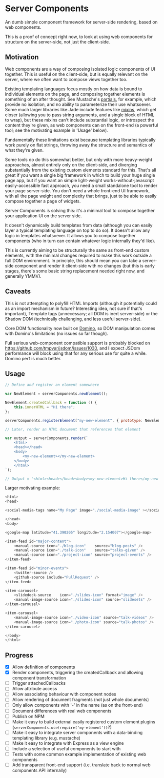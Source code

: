 # Server Components

An dumb simple component framework for server-side rendering, based on web components.

This is a proof of concept right now, to look at using web components for structure on the server-side, not just the client-side.

## Motivation

Web components are a way of composing isolated logic components of UI together. This is useful on the client-side, but is equally
relevant on the server, where we often want to compose views together too.

Existing templating languages focus mostly on how data is bound to individual elements on the page, and composing together
elements is something of an after thought. See Mustache's [partials](https://mustache.github.io/mustache.5.html#Partials),
for example, which provide no isolation, and no ability to parameterize their use whatsoever. Some much larger libraries like
Jade include features like [mixins](http://jade-lang.com/reference/mixins/), which get closer (allowing you to pass string
arguments, and a single block of HTML to wrap), but these mixins can't include substantial logic, or introspect the content
they're given, as web components can on the front-end (a powerful tool; see the motivating example in 'Usage' below).

Fundamentally these limitations exist because templating libraries typically work purely on flat strings, throwing away
the structure and semantics of what they're given.

Some tools do do this somewhat better, but only with more heavy-weight approaches, almost entirely only on the client-side,
and diverging substantially from the existing custom elements standard for this. That's all great if you want a single big
framework in which to build your huge single page app, but if you want an simple light-weight works-without-javascript
easily-accessible fast approach, you need a small standalone tool to render your page server-side. You don't need a whole
front-end UI framework, with all the page weight and complexity that brings, just to be able to easily compose together
a page of widgets.

Server Components is solving this: it's a minimal tool to compose together your application UI on the server side.

It doesn't dynamically build templates from data (although you can easily layer a typical templating language on top to do so). It
doesn't allow any logic in templates whatsoever. It allows you to compose together components (who in turn can contain whatever
logic internally they'd like).

This is currently aiming to be structurally the same as front-end custom elements, with the minimal changes required
to make this work outside a full DOM environment. In principle, this should mean you can take a server-side component and
render it client-side with no changes (but this is early stages, there's some basic string replacement needed right now,
and generally YMMV).

## Caveats

This is not attempting to polyfill HTML Imports (although it potentially could as an import mechanism in future? Interesting
idea, not sure if that's important), Template tags (unnecessary; all DOM is inert server-side) or the Shadow DOM (technically
challenging, and less useful server-side).

Core DOM functionality now built on [Domino](https://github.com/fgnass/domino), so DOM manipulation comes with Domino's
limitations (no issues so far though).

Full serious web-component compatible support is probably blocked on https://github.com/tmpvar/jsdom/issues/1030, and I
expect JSDom performance will block using that for any serious use for quite a while. Domino perf is much better.

## Usage

```javascript
// Define and register an element somewhere

var NewElement = serverComponents.newElement();

NewElement.createdCallback = function () {
    this.innerHTML = "Hi there";
};

serverComponents.registerElement("my-new-element", { prototype: NewElement });

// Later, render an HTML document that references that element

var output = serverComponents.render(`
    <html>
    <head></head>
    <body>
        <my-new-element></my-new-element>
    </body>
    </html>
`);

// Output = "<html><head></head><body><my-new-element>Hi there</my-new-element></body></html>"
```

Larger motivating example:

```javascript
<html>
<head>

<social-media-tags name="My Page" image="./social-media-image" ></social-media-tags>

</head>
<body>

<google-map latitude="41.390205" longitude="2.154007"></google-map>

<item-feed id="major-content">
    <manual-source icon="./blog-icon"    source="blog-posts" />
    <manual-source icon="./talk-icon"    source="talks-given" />
    <manual-source icon="./project-icon" source="project-events" />
</item-feed>

<item-feed id="minor-events">
    <twitter-source />
    <github-source include="PullRequest" />
</item-feed>

<item-carousel>
    <slidedeck-source    icon="./slides-icon" format="image" />
    <manual-image-source icon="./slides-icon" source="slidesets" />
</item-carousel>

<item-carousel>
    <manual-image-source icon="./video-icon" source="talk-videos" />
    <manual-image-source icon="./photo-icon" source="talk-photos" />
</item-carousel>

</body>
</html>
```

## Progress

- [x] Allow definition of components
- [x] Render components, triggering the createdCallback and allowing component transformation
- [ ] Trigger attachedCallbacks
- [ ] Allow attribute access
- [ ] Allow associating behaviour with component nodes
- [ ] Allow rendering of document fragments (not just whole documents)
- [ ] Only allow components with '-' in the name (as on the front-end)
- [ ] Document differences with real web components
- [ ] Publish on NPM
- [ ] Make it easy to build external easily registered custom element plugins (`serverComponents.use(require('my-element'))`?)
- [ ] Make it easy to integrate server components with a data-binding templating library (e.g. mustache)
- [ ] Make it easy to integrate with Express as a view engine
- [ ] Include a selection of useful components to start with
- [ ] Tests with some common example implementation of existing web components
- [ ] Add transparent front-end support (i.e. translate back to normal web components API internally)